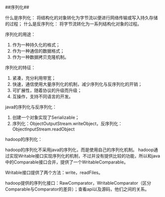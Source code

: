 ##序列化##

什么是序列化：
    将结构化的对象转化为字节流以便进行网络传输或写入持久存储的过程；
什么是反序列化：
    将字节流转化为一系列结构化对象的过程。
    
序列化的用途：

1.  作为一种持久化的格式；
2.  作为一种通信的数据格式；
3.  作为一种数据拷贝克隆机制。

序列化的特征：

1.  紧凑，充分利用带宽；
2.  快速，通信使用大量序列化的机制，减少序列化与反序列化的开销；
3.  可扩展性，随着协议的升级而升级；
4.  互操作，支持不同语言的开发。

java的序列化与反序列化：

1.  创建一个对象实现了Serializable；
2.  序列化：ObjectOutputStream.writeObject，反序列化：ObjectInputStream.readObject

hadoop的序列化：

hadoop的序列化不采用java的序列化，而是使用自己的序列化机制。
hadoop通过实现Writable接口实现序列化的机制，不过并没有提供比较的功能，所以和java中的Comparable接口合并，提供了一个WritableComparable。

Writable接口提供了两个方法：write，readFiles。

hadoop提供的序列化接口：RawComparator，WritableComparator（区分Comparable与Comparator的差异）；查看api以及源码，他们之间的关系。